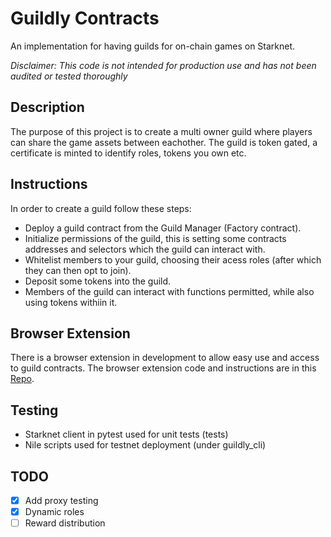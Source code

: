 # Guildly Contracts

An implementation for having guilds for on-chain games on Starknet.

_Disclaimer: This code is not intended for production use and has not been audited or tested thoroughly_

## Description

The purpose of this project is to create a multi owner guild where players can share the game assets between eachother. The guild is token gated, a certificate is minted to identify roles, tokens you own etc.

## Instructions

In order to create a guild follow these steps:

- Deploy a guild contract from the Guild Manager (Factory contract).
- Initialize permissions of the guild, this is setting some contracts addresses and selectors which the guild can interact with.
- Whitelist members to your guild, choosing their acess roles (after which they can then opt to join).
- Deposit some tokens into the guild.
- Members of the guild can interact with functions permitted, while also using tokens withiin it.

## Browser Extension

There is a browser extension in development to allow easy use and access to guild contracts. The browser extension code and instructions are in this [Repo](https://github.com/Guildly/guildly-extension).

## Testing

- Starknet client in pytest used for unit tests (tests)
- Nile scripts used for testnet deployment (under guildly_cli)

## TODO

- [x] Add proxy testing
- [x] Dynamic roles
- [ ] Reward distribution
